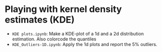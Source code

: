 # Playing with kernel density estimates (KDE)



- `KDE plots.ipynb`: Make a KDE-plot of a 1d and a 2d distribution estimation. Also colorcode the quantiles
- `KDE_Outliers-1D.ipynb`: Apply the 1d plots and report the 5% outliers.

